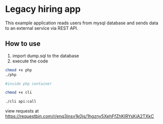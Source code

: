 # Legacy hiring app

This example application reads users from mysql database and sends data to an external service via REST API.

## How to use

1. import dump.sql to the database
2. execute the code

```sh
chmod +x php
./php

#inside php container

chmod +x cli

./cli api:call
```

view requests at https://requestbin.com/r/enq3insv1k0js/1hgzny5XehFfZhKIRYsKiA2TXkC